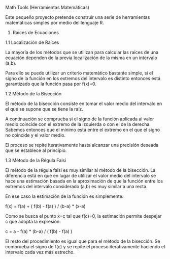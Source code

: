 Math Tools (Herramientas Matemáticas)

Este pequeño proyecto pretende construir una serie de 
herramientas matemáticas simples por medio del lenguaje
R.

1. Raíces de Ecuaciones

1.1 Localización de Raíces

La mayoría de los métodos que se utilizan para calcular 
las raíces de una ecuación dependen de la previa 
localización de la misma en un intervalo (a,b).

Para ello se puede utilizar un criterio matemático
bastante simple, si el signo de la función en los
extremos del intervalo es distinto entonces está 
garantizado que la función pasa por f(x)=0.

1.2 Método de la Bisección

El método de la bisección consiste en tomar el valor
medio del intervalo en el que se supone que se tiene
la raíz. 

A continuación se comprueba si el signo de la función
aplicada al valor medio coincide con el extremo de 
la izquierda o con el de la derecha. Sabemos entonces 
que el mínimo está entre el extremo en el que el signo
no coincide y el valor medio.

El proceso se repite iterativamente hasta alcanzar 
una precisión deseada que se establece al principio.

1.3 Método de la Régula Falsi

El método de la régula falsi es muy similar al método
de la bisección. La diferencia está en que en lugar de 
utilizar el valor medio del intervalo se hace una 
estimación basada en la aproximación de que la función
entre los extremos del intervalo considerado (a,b) es 
muy similar a una recta. 

En ese caso la estimación de la función es simplemente:

f(x) = f(a) + ( f(b) - f(a) ) / (b-a) * (x-a)

Como se busca el punto x=c tal que f(c)=0, la estimación
permite despejar c que adopta la expresión:

c = a - f(a) * (b-a) / ( f(b) - f(a) )

El resto del procedimiento es igual que para el 
método de la bisección. Se comprueba el signo de
f(c) y se repite el proceso iterativamente 
haciendo el intervalo cada vez más estrecho.
